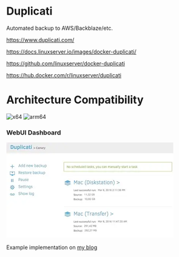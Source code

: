 # Duplicati

Automated backup to AWS/Backblaze/etc.

<https://www.duplicati.com/>

<https://docs.linuxserver.io/images/docker-duplicati/>

<https://github.com/linuxserver/docker-duplicati>

<https://hub.docker.com/r/linuxserver/duplicati>

# Architecture Compatibility

![x64](https://img.shields.io/docker/v/linuxserver/duplicati/latest?arch=amd64&label=x64) ![arm64](https://img.shields.io/docker/v/linuxserver/duplicati/latest?arch=arm64&label=arm64)

### WebUI Dashboard

![Web UI](../../resources/screenshots/duplicati.webp)

Example implementation on [my blog](https://ivylikethevine.com/projects/homelab-backups/#rule-3-offsite-backups)
